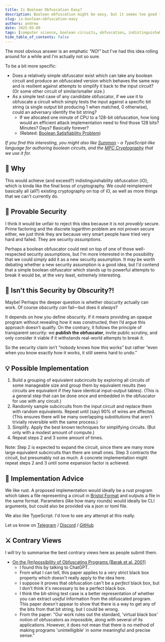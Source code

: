```yaml
---
title: Is Boolean Obfuscation Easy?
description: Boolean obfuscation might be easy, but it seems too good to be true.
slug: is-boolean-obfuscation-easy
authors: andrew
date: 2025-05-09
tags: [computer science, boolean circuits, obfuscation, indistinguishability obfuscation]
hide_table_of_contents: false
---
```


The most obvious answer is an emphatic *"NO!"* but I've had this idea rolling around for a while and I'm actually not so sure.

<!--truncate-->

To be a bit more specific:
- Does a relatively simple obfuscator exist which can take any boolean circuit and produce an obfuscated version which behaves the same way and is resilient against attempts to simplify it back to the input circuit? (Or some other circuit of similar/smaller size.)
- As a simple test case of any candidate obfuscator, if we use it to obfuscate a circuit which simply tests the input against a specific bit string (a single output bit producing 1 when matched, 0 otherwise), could an adversary identify the bit string?
  - If we allocated one minute of CPU to a 128-bit obfuscation, how long would an efficient attack implementation need to find those 128 bits? Minutes? Days? Basically forever?
  - (Related: [Boolean Satisfiability Problem](https://en.wikipedia.org/wiki/Boolean_satisfiability_problem))

*If you find this interesting, you might also like [Summon](https://github.com/privacy-scaling-explorations/summon) - a TypeScript-like language for authoring boolean circuits, and the [MPC Cryptography](https://mpc.pse.dev/) that we use it for.*

## 🤔 Why

This would achieve (and exceed?) indistinguishability obfuscation (iO), which is kinda like the final boss of cryptography. We could reimplement basically all (all?) existing cryptography on top of iO, as well as more things that we can't currently do.

## 🚫 Provable Security

I think it would be unfair to reject this idea because it is not *provably* secure. Prime factoring and the discrete logarithm problem are not *proven* secure either, we just think they are because very smart people have tried very hard and failed. They are security *assumptions*.

Perhaps a boolean obfuscator could rest on top of one of those well-respected security assumptions, but I'm more interested in the possibility that we could simply add it as a new security assumption. It may be worth debating whether a new security assumption is a good idea, but I'd contend that a simple boolean obfuscator which stands up to powerful attempts to break it would be, at the very least, extremely interesting.

## 🤯 Isn't this Security by Obscurity?!

Maybe! Perhaps the deeper question is whether obscurity actually can work. Of course obscurity *can* fail—but does it *always*?

It depends on how you define obscurity. If it means providing an opaque program without revealing how it was constructed, then I’d argue this approach doesn’t qualify. On the contrary, it follows the principle of transparent security: we **publish the obfuscator**, invite public scrutiny, and only consider it viable if it withstands real-world attempts to break it.

So the security claim isn’t “nobody knows how this works” but rather “even when you know exactly how it works, it still seems hard to undo.”

## 💡 Possible Implementation

1. Build a grouping of equivalent subcircuits by exploring all circuits of some manageable size and group them by equivalent results (two circuits are equivalent if they have identical input-output tables). (This is a general step that can be done once and embedded in the obfuscator for use with any circuit.)
2. Randomly sample subcircuits from the input circuit and replace them with random equivalents. Repeat until (say) 90% of wires are affected. (This ensures there will be many overlapping substitutions that aren't trivially reversible with the same process.)
3. Simplify. Apply the best known techniques for simplifying circuits. (But only with a modest amount of compute.)
4. Repeat steps 2 and 3 some amount of times.

Note: Step 2 is expected to expand the circuit, since there are many more large equivalent subcircuits than there are small ones. Step 3 contracts the circuit, but presumably not as much. A concrete implementation might repeat steps 2 and 3 until some expansion factor is achieved.

## 🦀 Implementation Advice

We like rust. A proposed implementation would ideally be a rust program which takes a file representing a circuit in [Bristol Format](https://nigelsmart.github.io/MPC-Circuits/) and outputs a file in the same format. Parameters (like how many rounds) would ideally be CLI arguments, but could also be provided via a json or toml file.

We also like TypeScript. I'd love to see any attempt at this really.

Let us know on
[Telegram](https://t.me/+FKnOHTkvmX02ODVl) /
[Discord](https://discord.gg/btXAmwzYJS) /
[GitHub](https://github.com/privacy-scaling-explorations/mpc-framework)

## ⚔️ Contrary Views

I will try to summarise the best contrary views here as people submit them.

- [On the (Im)possibility of Obfuscating Programs (Barak et al, 2001)](https://www.iacr.org/archive/crypto2001/21390001.pdf)
  - I found this by talking to ChatGPT.
  - From what I can tell, this paper applies to a very strict black box property which doesn't really apply to the idea here.
  - I suppose it proves that obfuscation can't be a *perfect* black box, but I don't think it's necessary to be a perfect black box.
  - I think the bit-string test case is a better representation of whether you can extract *useful* information from the obfuscated program. This paper doesn't appear to show that there is a way to get any of the bits from that bit string, but I could be wrong.
  - From the paper: "Our work rules out the standard, 'virtual black box' notion of obfuscators as impossible, along with several of its applications. However, it does not mean that there is no method of making programs 'unintelligible' in some meaningful and precise sense."
